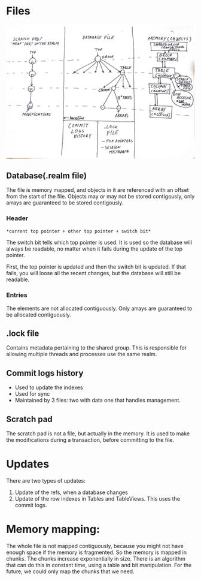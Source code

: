 # Files

![Files diagram](images/files_schematic.jpg)

## Database(.realm file)

The file is memory mapped, and objects in it are referenced with an offset from the start of the file. Objects may or may not be stored contigously,  only arrays are guaranteed to be stored contigously.

### Header

    *current top pointer + other top pointer + switch bit*

The switch bit tells which top pointer is used. It is used so the database will always be readable, no matter when it fails during the update of the top pointer.

First, the top pointer is updated and then the switch bit is updated. If that fails, you will loose all the recent changes, but the database will still be readable.

### Entries

The elements are not allocated contiguously. Only arrays are guaranteed to be allocated contiguously.

## .lock file

Contains metadata pertaining to the shared group. This is responsible for allowing multiple threads and processes use the same realm.

## Commit logs history

- Used to update the indexes
- Used for sync
- Maintained by 3 files:
    two with data
    one that handles management.

## Scratch pad

The scratch pad is not a file, but actually in the memory. It is used to make the modifications during a transaction, before committing to the file.

# Updates

There are two types of updates:
1. Update of the refs, when a database changes
2. Update of the row indexes in Tables and TableViews. This uses the commit logs.

# Memory mapping:

The whole file is not mapped contiguously, because you might not have enough space if the memory is fragmented.
So the memory is mapped in chunks. The chunks increase exponentially in size. There is an algorithm that can do this in constant time, using a table and bit manipulation.
For the future, we could only map the chunks that we need.
